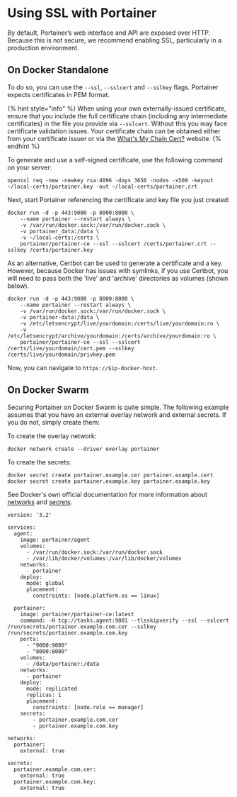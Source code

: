 # Using SSL with Portainer

By default, Portainer’s web interface and API are exposed over HTTP.  Because this is not secure, we recommend enabling SSL, particularly in a production environment.

## On Docker Standalone

To do so, you can use the `--ssl`, `--sslcert` and `--sslkey` flags. Portainer expects certificates in PEM format.

{% hint style="info" %}
When using your own externally-issued certificate, ensure that you include the full certificate chain \(including any intermediate certificates\) in the file you provide via `--sslcert`. Without this you may face certificate validation issues. Your certificate chain can be obtained either from your certificate issuer or via the [What's My Chain Cert?](https://whatsmychaincert.com/) website.
{% endhint %}

To generate and use a self-signed certificate, use the following command on your server:

```text
openssl req -new -newkey rsa:4096 -days 3650 -nodes -x509 -keyout ~/local-certs/portainer.key -out ~/local-certs/portainer.crt
```

Next, start Portainer referencing the certificate and key file you just created:

```text
docker run -d -p 443:9000 -p 8000:8000 \
    --name portainer --restart always \
    -v /var/run/docker.sock:/var/run/docker.sock \
    -v portainer_data:/data \
    -v ~/local-certs:/certs \
    portainer/portainer-ce --ssl --sslcert /certs/portainer.crt --sslkey /certs/portainer.key
```

As an alternative, Certbot can be used to generate a certificate and a key. However, because Docker has issues with symlinks, if you use Certbot, you will need to pass both the 'live' and 'archive' directories as volumes \(shown below\).

```text
docker run -d -p 443:9000 -p 8000:8000 \
    --name portainer --restart always \
    -v /var/run/docker.sock:/var/run/docker.sock \
    -v portainer-data:/data \
    -v /etc/letsencrypt/live/yourdomain:/certs/live/yourdomain:ro \
    -v /etc/letsencrypt/archive/yourdomain:/certs/archive/yourdomain:ro \
    portainer/portainer-ce --ssl --sslcert /certs/live/yourdomain/cert.pem --sslkey /certs/live/yourdomain/privkey.pem
```

Now, you can navigate to `https://$ip-docker-host`.

## On Docker Swarm

Securing Portainer on Docker Swarm is quite simple. The following example assumes that you have an external overlay network and external secrets. If you do not, simply create them:

To create the overlay network:

```text
docker network create --driver overlay portainer
```

To create the secrets:

```text
docker secret create portainer.example.cer portainer.example.cert
docker secret create portainer.example.key portainer.example.key
```

See Docker's own official documentation for more information about [networks](https://docs.docker.com/engine/reference/commandline/network_create/) and [secrets](https://docs.docker.com/compose/compose-file/#secrets).

```text
version: '3.2'

services:
  agent:
    image: portainer/agent
    volumes:
      - /var/run/docker.sock:/var/run/docker.sock
      - /var/lib/docker/volumes:/var/lib/docker/volumes
    networks:
      - portainer
    deploy:
      mode: global
      placement:
        constraints: [node.platform.os == linux]

  portainer:
    image: portainer/portainer-ce:latest
    command: -H tcp://tasks.agent:9001 --tlsskipverify --ssl --sslcert /run/secrets/portainer.example.com.cer --sslkey /run/secrets/portainer.example.com.key
    ports:
      - "9000:9000"
      - "8000:8000"
    volumes:
      - /data/portainer:/data
    networks:
      - portainer
    deploy:
      mode: replicated
      replicas: 1
      placement:
        constraints: [node.role == manager]
    secrets:
        - portainer.example.com.cer
        - portainer.example.com.key

networks:
  portainer:
    external: true

secrets:
  portainer.example.com.cer:
    external: true
  portainer.example.com.key:
    external: true
```

